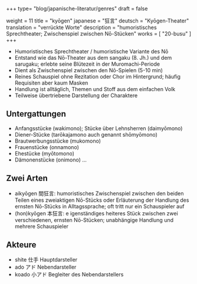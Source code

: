 +++
type= "blog/japanische-literatur/genres"
draft = false

weight = 11
title = "kyōgen"
japanese = "狂言"
deutsch = "Kyōgen-Theater"
translation = "verrückte Worte"
description = "humoristisches Sprechtheater; Zwischenspiel zwischen Nō-Stücken"
works = [
    "20-busu"
]
+++

- Humoristisches Sprechtheater / humoristische Variante des Nō
- Entstand wie das Nō-Theater aus dem sangaku (8. Jh.) und dem sarugaku; erlebte seine Blütezeit in der Muromachi-Periode
- Dient als Zwischenspiel zwischen den Nō-Spielen (5-10 min)
- Reines Schauspiel ohne Rezitation oder Chor im Hintergrund; häufig Requisiten aber kaum Masken
- Handlung ist alltäglich, Themen und Stoff aus dem einfachen Volk
- Teilweise übertriebene Darstellung der Charaktere

## Untergattungen

- Anfangsstücke (wakimono); Stücke über Lehnsherren (daimyōmono)
- Diener-Stücke (tarōkajamono auch genannt shōmyōmono)
- Brautwerbungsstücke (mukomono)
- Frauenstücke (onnamono)
- Ehestücke (myōtomono)
- Dämonenstücke (onimono) …

## Zwei Arten

- aikyōgen 間狂言:
  humoristisches Zwischenspiel zwischen den beiden Teilen eines zweiaktigen Nō-Stücks oder Erläuterung der Handlung des ernsten Nō-Stücks in Alltagssprache; oft tritt nur ein Schauspieler auf
- (hon)kyōgen 本狂言:
e  igenständiges heiteres Stück zwischen zwei verschiedenen, ernsten Nō-Stücken; unabhängige Handlung und mehrere Schauspieler

## Akteure

- shite 仕手 Hauptdarsteller
- ado アド Nebendarsteller
- koado 小アド Begleiter des Nebendarstellers

<!--TODO: Bild Bühne-->
